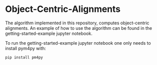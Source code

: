 # Object-Centric-Alignments

The algorithm implemented in this repository, computes object-centric alignments.
An example of how to use the algorithm can be found in the getting-started-example jupyter notebook.

To run the getting-started-example jupyter notebook one only needs to install pym4py with:

```
pip install pm4py
```

